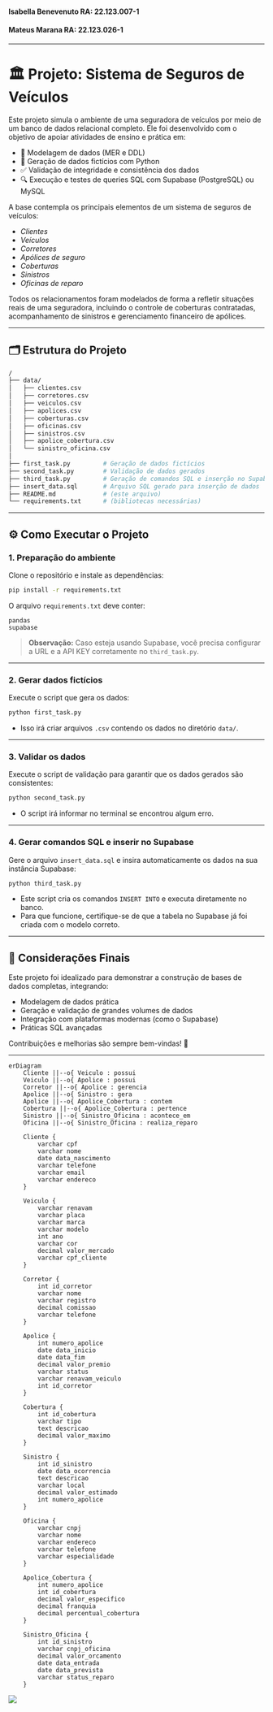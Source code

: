 #### Isabella Benevenuto RA: 22.123.007-1
#### Mateus Marana       RA: 22.123.026-1
---

# 🏛️ Projeto: Sistema de Seguros de Veículos

Este projeto simula o ambiente de uma seguradora de veículos por meio de um banco de dados relacional completo. Ele foi desenvolvido com o objetivo de apoiar atividades de ensino e prática em:

- 📐 Modelagem de dados (MER e DDL)
- 🧬 Geração de dados fictícios com Python
- ✅ Validação de integridade e consistência dos dados
- 🔍 Execução e testes de queries SQL com Supabase (PostgreSQL) ou MySQL

A base contempla os principais elementos de um sistema de seguros de veículos:

- *Clientes*
- *Veículos*
- *Corretores*
- *Apólices de seguro*
- *Coberturas*
- *Sinistros*
- *Oficinas de reparo*

Todos os relacionamentos foram modelados de forma a refletir situações reais de uma seguradora, incluindo o controle de coberturas contratadas, acompanhamento de sinistros e gerenciamento financeiro de apólices.

---

## 🗂️ Estrutura do Projeto

```bash
/
├── data/
│   ├── clientes.csv
│   ├── corretores.csv
│   ├── veiculos.csv
│   ├── apolices.csv
│   ├── coberturas.csv
│   ├── oficinas.csv
│   ├── sinistros.csv
│   ├── apolice_cobertura.csv
│   └── sinistro_oficina.csv
│
├── first_task.py         # Geração de dados fictícios
├── second_task.py        # Validação de dados gerados
├── third_task.py         # Geração de comandos SQL e inserção no Supabase
├── insert_data.sql       # Arquivo SQL gerado para inserção de dados
├── README.md             # (este arquivo)
└── requirements.txt      # (bibliotecas necessárias)
```

---

## ⚙️ Como Executar o Projeto

### 1. Preparação do ambiente

Clone o repositório e instale as dependências:

```bash
pip install -r requirements.txt
```

O arquivo `requirements.txt` deve conter:

```
pandas
supabase
```
> **Observação:** Caso esteja usando Supabase, você precisa configurar a URL e a API KEY corretamente no `third_task.py`.

---

### 2. Gerar dados fictícios

Execute o script que gera os dados:

```bash
python first_task.py
```

- Isso irá criar arquivos `.csv` contendo os dados no diretório `data/`.

---

### 3. Validar os dados

Execute o script de validação para garantir que os dados gerados são consistentes:

```bash
python second_task.py
```

- O script irá informar no terminal se encontrou algum erro.

---

### 4. Gerar comandos SQL e inserir no Supabase

Gere o arquivo `insert_data.sql` e insira automaticamente os dados na sua instância Supabase:

```bash
python third_task.py
```

- Este script cria os comandos `INSERT INTO` e executa diretamente no banco.
- Para que funcione, certifique-se de que a tabela no Supabase já foi criada com o modelo correto.

---

## 🚀 Considerações Finais

Este projeto foi idealizado para demonstrar a construção de bases de dados completas, integrando:

- Modelagem de dados prática
- Geração e validação de grandes volumes de dados
- Integração com plataformas modernas (como o Supabase)
- Práticas SQL avançadas

Contribuições e melhorias são sempre bem-vindas! 💬

---

```mermaid
erDiagram
    Cliente ||--o{ Veiculo : possui
    Veiculo ||--o{ Apolice : possui
    Corretor ||--o{ Apolice : gerencia
    Apolice ||--o{ Sinistro : gera
    Apolice ||--o{ Apolice_Cobertura : contem
    Cobertura ||--o{ Apolice_Cobertura : pertence
    Sinistro ||--o{ Sinistro_Oficina : acontece_em
    Oficina ||--o{ Sinistro_Oficina : realiza_reparo

    Cliente {
        varchar cpf
        varchar nome
        date data_nascimento
        varchar telefone
        varchar email
        varchar endereco
    }
    
    Veiculo {
        varchar renavam
        varchar placa
        varchar marca
        varchar modelo
        int ano
        varchar cor
        decimal valor_mercado
        varchar cpf_cliente
    }
    
    Corretor {
        int id_corretor
        varchar nome
        varchar registro
        decimal comissao
        varchar telefone
    }
    
    Apolice {
        int numero_apolice
        date data_inicio
        date data_fim
        decimal valor_premio
        varchar status
        varchar renavam_veiculo
        int id_corretor
    }
    
    Cobertura {
        int id_cobertura
        varchar tipo
        text descricao
        decimal valor_maximo
    }
    
    Sinistro {
        int id_sinistro
        date data_ocorrencia
        text descricao
        varchar local
        decimal valor_estimado
        int numero_apolice
    }
    
    Oficina {
        varchar cnpj
        varchar nome
        varchar endereco
        varchar telefone
        varchar especialidade
    }
    
    Apolice_Cobertura {
        int numero_apolice
        int id_cobertura
        decimal valor_especifico
        decimal franquia
        decimal percentual_cobertura
    }
    
    Sinistro_Oficina {
        int id_sinistro
        varchar cnpj_oficina
        decimal valor_orcamento
        date data_entrada
        date data_prevista
        varchar status_reparo
    }

```
![](https://github.com/benevenutoIsa/BD_Seguros/blob/main/foto.jpeg)
